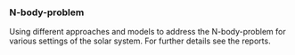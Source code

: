 ### N-body-problem

Using different approaches and models to address the N-body-problem for various settings of the solar system. For further details see the reports. 
